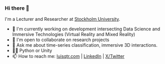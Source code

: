 ### Hi there 👋

I'm a Lecturer and Researcher at [Stockholm University](https://www.su.se/english/profiles/luva3178).

- 🔭 I'm currently working on development intersecting Data Science and Immersive Technologies (Virtual Reality and Mixed Reality)
- 👯 I'm open to collaborate on research projects
- 💬 Ask me about time-series classification, immersive 3D interactions.
- 👨‍💻 Python or Unity
- 📫 How to reach me: [luisqtr.com](https://luisqtr.com/) | [LinkedIn](https://www.linkedin.com/in/luisqtr/) | [X/Twitter](https://twitter.com/luisqtr0)

